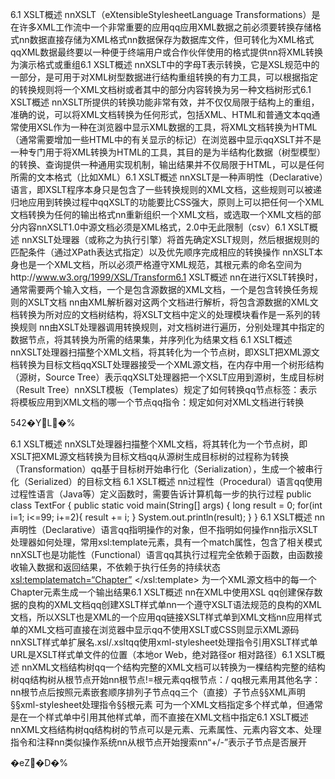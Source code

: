 6.1 XSLT概述 nnXSLT（eXtensibleStylesheetLanguage Transformations）是在许多XML工作流中一个非常重要的应用qq应用XML数据之前必须要转换存储格式nn数据直接存储为XML格式nn数据保存为数据库文件，但可转化为XML格式qqXML数据最终要以一种便于终端用户或合作伙伴使用的格式提供nn将XML转换为演示格式或重组6.1 XSLT概述 nnXSLT中的字母T表示转换，它是XSL规范中的一部分，是可用于对XML树型数据进行结构重组转换的有力工具，可以根据指定的转换规则将一个XML文档树或者其中的部分内容转换为另一种文档树形式6.1 XSLT概述 nnXSLT所提供的转换功能非常有效，并不仅仅局限于结构上的重组，准确的说，可以将XML文档转换为任何形式，包括XML、HTML和普通文本qq通常使用XSL作为一种在浏览器中显示XML数据的工具，将XML文档转换为HTML（通常需要增加一些HTML中的有关显示的标记）在浏览器中显示qqXSLT并不是一种专门用于将XML转换为HTML的工具，其目的是为半结构化数据（树型模型）的转换、查询提供一种通用实现机制，输出结果并不仅局限于HTML，可以是任何所需的文本格式（比如XML）6.1 XSLT概述 nnXSLT是一种声明性（Declarative）语言，即XSLT程序本身只是包含了一些转换规则的XML文档，这些规则可以被递归地应用到转换过程中qqXSLT的功能要比CSS强大，原则上可以把任何一个XML文档转换为任何的输出格式nn重新组织一个XML文档，或选取一个XML文档的部分内容nnXSLT1.0中源文档必须是XML格式，2.0中无此限制（csv）6.1 XSLT概述 nnXSLT处理器（或称之为执行引擎）将首先确定XSLT规则，然后根据规则的匹配条件（通过XPath表达式指定）以及优先顺序完成相应的转换操作 nnXSLT本身也是一个XML文档，所以必须严格遵守XML规范，其根元素的命名空间为http://www.w3.org/1999/XSL/Transform6.1 XSLT概述 nn在进行XSLT转换时，通常需要两个输入文档，一个是包含源数据的XML文档，一个是包含转换任务规则的XSLT文档 nn由XML解析器对这两个文档进行解析，将包含源数据的XML文档转换为所对应的文档树结构，将XSLT文档中定义的处理模块看作是一系列的转换规则 nn由XSLT处理器调用转换规则，对文档树进行遍历，分别处理其中指定的数据节点，将其转换为所需的结果集，并序列化为结果文档 6.1 XSLT概述 nnXSLT处理器扫描整个XML文档，将其转化为一个节点树，即XSLT把XML源文档转换为目标文档qqXSLT处理器接受一个XML源文档，在内存中用一个树形结构（源树，Source Tree）表示qqXSLT处理器把一个XSLT应用到源树，生成目标树（Result Tree）nnXSLT模板（Templates）规定了如何转换qq节点标签：表示将模板应用到XML文档的哪一个节点qq指令：规定如何对XML文档进行转换

542�YL�%


6.1 XSLT概述 nnXSLT处理器扫描整个XML文档，将其转化为一个节点树，即XSLT把XML源文档转换为目标文档qq从源树生成目标树的过程称为转换（Transformation）qq基于目标树开始串行化（Serialization），生成一个被串行化（Serialized）的目标文档 6.1 XSLT概述 nn过程性（Procedural）语言qq使用过程性语言（Java等）定义函数时，需要告诉计算机每一步的执行过程 public class TextFor { public static void main(String[] args) { long result = 0; for(int i=1; i<=99; i+=2){ result += i; } System.out.println(result); } } 6.1 XSLT概述 nn声明性（Declarative）语言qq指明操作的对象，但不指明如何操作nn指示XSLT处理器如何处理，常用xsl:template元素，具有一个match属性，包含了相关模式nnXSLT也是功能性（Functional）语言qq其执行过程完全依赖于函数，由函数接收输入数据和返回结果，不依赖于执行任务的持续状态 <xsl:templatematch=“Chapter”> <!-- The content of the <xsl:template> element defines what is to be added to the result tree. --> </xsl:template> 为一个XML源文档中的每一个Chapter元素生成一个输出结果6.1 XSLT概述 nn在XML中使用XSL qq创建保存数据的良构的XML文档qq创建XSLT样式单nn一个遵守XSLT语法规范的良构的XML文档，所以XSLT也是XML的一个应用qq链接XSLT样式单到XML文档nn应用样式单的XML文档可直接在浏览器中显示qq不使用XSLT或CSS则显示XML源码nnXSLT样式单扩展名.xsl/.xsltqq使用xml-stylesheet处理指令引用XSLT样式单 <?xml version=“1.0” encoding=“UTF-8”?><?xml-stylesheettype=“text/xsl” href=“URL”?> URL是XSLT样式单文件的位置（本地or Web，绝对路径or 相对路径）6.1 XSLT概述 nnXML文档结构树qq一个结构完整的XML文档可以转换为一棵结构完整的结构树qq结构树从根节点开始nn根节点!=根元素qq根节点：/ qq根元素用其他名字：<People> nn根节点后按照元素嵌套顺序排列子节点qq三个（直接）子节点§§XML声明§§xml-stylesheet处理指令§§根元素 可为一个XML文档指定多个样式单，但通常是在一个样式单中引用其他样式单，而不直接在XML文档中指定6.1 XSLT概述 nnXML文档结构树qq结构树的节点可以是元素、元素属性、元素内容文本、处理指令和注释nn类似操作系统nn从根节点开始搜索nn“+/-”表示子节点是否展开

�eZ�D�%




